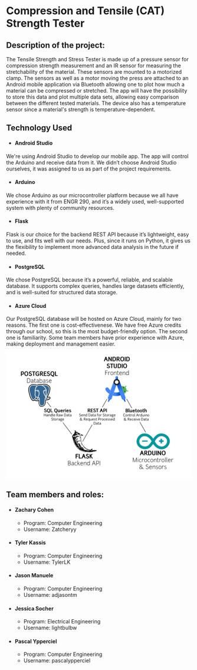 # Compression and Tensile (CAT) Strength Tester
## Description of the project:
The Tensile Strength and Stress Tester is made up of a pressure sensor for compression strength measurement and an IR sensor for measuring the stretchability of the material. These sensors are mounted to a motorized clamp. The sensors as well as a motor moving the press are attached to an Android mobile application via Bluetooth allowing one to plot how much a material can be compressed or stretched. The app will have the possibility to store this data and plot multiple data sets, allowing easy comparison between the different tested materials. The device also has a temperature sensor since a material's strength is temperature-dependent. 

## Technology Used
* #### Android Studio
We're using Android Studio to develop our mobile app. The app will control the Arduino and receive data from it. We didn’t choose Android Studio ourselves, it was assigned to us as part of the project requirements.
* #### Arduino
We chose Arduino as our microcontroller platform because we all have experience with it from ENGR 290, and it’s a widely used, well-supported system with plenty of community resources.  
* #### Flask
Flask is our choice for the backend REST API because it’s lightweight, easy to use, and fits well with our needs. Plus, since it runs on Python, it gives us the flexibility to implement more advanced data analysis in the future if needed.
* #### PostgreSQL
We chose PostgreSQL because it’s a powerful, reliable, and scalable database. It supports complex queries, handles large datasets efficiently, and is well-suited for structured data storage.
* #### Azure Cloud 
Our PostgreSQL database will be hosted on Azure Cloud, mainly for two reasons. The first one is cost-effectivenese. We have free Azure credits through our school, so this is the most budget-friendly option. The second one is familiarity. Some team members have prior experience with Azure, making deployment and management easier.

![Tech Stack Image](docs/images/techstack.jpg)


## Team members and roles:
* #### Zachary Cohen
  - Program: Computer Engineering 
  - Username: Zatcheryy
* #### Tyler Kassis
  - Program: Computer Engineering 
  - Username: TylerLK
* #### Jason Manuele
  - Program: Computer Engineering 
  - Username: adjasontm
* #### Jessica Socher
  - Program: Electrical Engineering 
  - Username: lightbulbw
* #### Pascal Ypperciel 
  - Program: Computer Engineering 
  - Username: pascalypperciel
